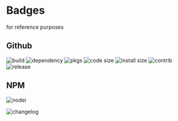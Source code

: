 # Badges

for reference purposes

## Github

![build](https://github.com/XK-Z0-XD/xk-cli-tools/actions/workflows/build.yml/badge.svg)
![dependency](https://github.com/XK-Z0-XD/xk-cli-tools/actions/workflows/dependency-review.yml/badge.svg)
![pkgs](https://repology.org/badge/tiny-repos/xk-toolbox.svg?label=in_repos)
 ![code size](https://custom-icon-badges.demolab.com/github/languages/code-size/XK-Z0-XD/xk-cli-tools?logo=file-code&logoColor=white)
![install size](https://packagephobia.com/badge?p=webpack)
![contrib](https://custom-icon-badges.demolab.com/github/contributors/XK-Z0-XD/xk-cli-tools?style=flat-square&logo=person) 
![release](https://img.shields.io/github/release-date/XK-Z0-XD/xk-cli-tools?logo=git)
## NPM

![nodei](https://nodei.co/npm/peerflix.png?downloads=true)




<!-- ![b](https://custom-icon-badges.demolab.com/static/v1?label&message=xk-toolbox&color=114811&logo=repo) -->

![changelog](https://custom-icon-badges.demolab.com/static/v1?logo=log&label&message=CHANGELOG.md&logoColor=white&color=purple)